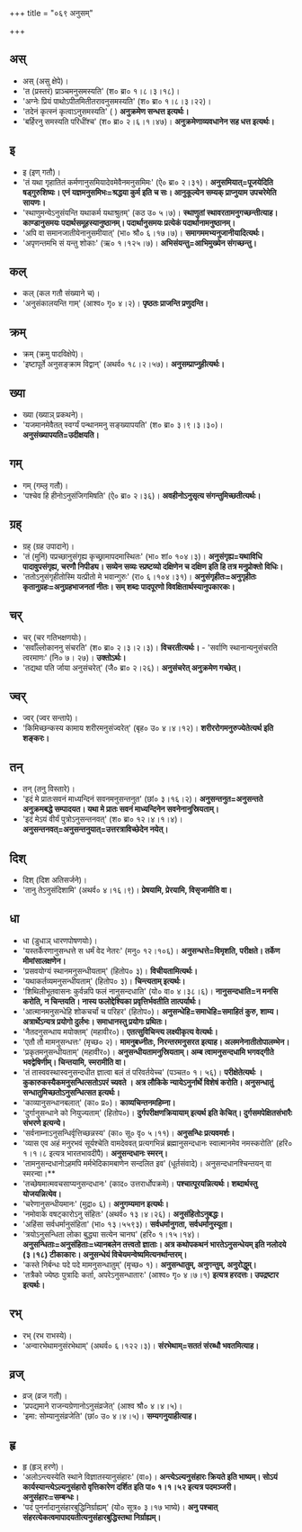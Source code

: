 +++
title = "०६९ अनुसम्"

+++

## अस्
- अस् (असु क्षेपे)।
- 'त (प्रस्तरं) प्राञ्चमनुसमस्यति' (श० ब्रा० १।८।३।१८)।
- 'अग्नेः प्रियं पाथोऽपीतमितीतरावनुसमस्यति' (श० ब्रा० १।८।३।२२)।
- 'तदेनं कृत्स्नं कृत्वाऽनुसमस्यति' ( ) **अनुक्रमेण सन्धत्त इत्यर्थः।**
- 'बर्हिरनु समस्यति परिधींश्च' (श० ब्रा० २।६।१।४७)। **अनुक्रमेणाव्यवधानेन सह धत्त इत्यर्थः।**

## इ
- इ (इण् गतौ)।
- 'तं यथा गृहातितं कर्मणानुसमियादेवमेवैनमनुसमिमः' (ऐ० ब्रा० २।३१)। **अनुसमियात्=पूजयेदिति षड्गुरुशिष्यः। एनं यज्ञमनुसमिभः=श्रद्धया कुर्म इति च सः। आनुकूल्येन सम्यक् प्राप्नुयाम उपचरेमेति सायणः।**
- 'स्थाणुमन्येऽनुसंयन्ति यथाकर्म यथाश्रुतम्' (कठ उ० ५।७)। **स्थाणुतां स्थावरतामनुगच्छन्तीत्याह। काण्डानुसमयः पदार्थसमूहस्यानुष्ठानम्। पदार्थानुसमयः प्रत्येकं पदार्थानामनुष्ठानम्।**
- 'अपि वा समानजातीयेनानुसमीयात्' (भा० श्रौ० ६।१७।७)। **समागममभ्यनुजानीयादित्यर्थः।**
- 'अपृणन्तमभि सं यन्तु शोकाः' (ऋ० १।१२५।७)। **अभिसंयन्तु=आभिमुख्येन संगच्छन्तु।**

## कल्
- कल् (कल गतौ संख्याने च)।
- 'अनुसंकालयन्ति गाम्' (आश्व० गृ० ४।२)। **पृष्ठतः प्राजन्ति प्रणुदन्ति।**

## क्रम्
- क्रम् (क्रमु पादविक्षेपे)।
- 'इष्टापूर्ते अनुसङ्क्राम विद्वान्' (अथर्व० १८।२।५७)। **अनुसम्प्राप्नुहीत्यर्थः।**

## ख्या
- ख्या (ख्याञ् प्रकथने)।
- 'यजमानमेवैतत् स्वर्ग्यं पन्थानमनु सङ्ख्यापयति' (श० ब्रा० ३।९।३।३०)। **अनुसंख्यापयति=उदीक्षयति।**

## गम्
- गम् (गम्लृ गतौ)।
- 'पश्चेव हि हीनोऽनुसंजिगमिषति' (ऐ० ब्रा० २।३६)। **अवहीनोऽनुसृत्य संगन्तुमिच्छतीत्यर्थः।**

## ग्रह्
- ग्रह् (ग्रह उपादाने)।
- 'तं (मुनिं) पप्रच्छानुसंगृह्य कृच्छ्रामापदमास्थितः' (भा० शां० १०४।३)। **अनुसंगृह्य=यथाविधि पादावुपसंगृह्य, चरणौ निपीड्य। सव्येन सव्यः स्प्रष्टव्यो दक्षिणेन च दक्षिण इति हि तत्र मनुप्रोक्तो विधिः।**
- 'ततोऽनुसंगृहीतोस्मि यत्प्रीतो मे भवान्गुरुः' (रा० ६।१०४।३१)। **अनुसंगृहीतः=अनुगृहीतः कृतानुग्रहः=अनुग्रहभाजनतां नीतः। सम् शब्दः पादपूरणो विवक्षितार्थस्यानुपकारकः।**

## चर्
- चर् (चर गतिभक्षणयोः)।
- 'सर्वाँल्लोकाननु संचरति' (श० ब्रा० २।३।२।३)। **विचरतीत्यर्थः।** - 'सर्वाणि स्थानान्यनुसंचरति त्वरमाणः' (नि० ७। २७)। **उक्तोऽर्थः।**
- 'तद्यथा पति र्जाया अनुसंचरेत्' (जै० ब्रा० २।२६)। **अनुसंचरेत् अनुक्रमेण गच्छेत्।**

## ज्वर्
- ज्वर् (ज्वर सन्तापे)।
- 'किमिच्छन्कस्य कामाय शरीरमनुसंज्वरेत्' (बृह० उ० ४।४।१२)। **शरीररोगमनुरुज्येतेत्यर्थ इति शङ्करः।**

## तन्
- तन् (तनु विस्तारे)।
- 'इदं मे प्रातःसवनं माध्यन्दिनं सवनमनुसन्तनुत' (छां० ३।१६।२)। **अनुसन्तनुत=अनुसन्तते अनुक्रमबद्धे सम्पादयत। यथा मे प्रातः सवनं माध्यन्दिनेन सवनेनानुस्रियताम्।**
- 'इदं मेऽयं वीर्यं पुत्रोऽनुसन्तनवत्' (श० ब्रा० १२।४।१।४)। **अनुसन्तनवत्=अनुसन्तनुयात्=उत्तरत्राविच्छेदेन नयेत्।**

## दिश्
- दिश् (दिश अतिसर्जने)।
- 'तानु तेऽनुसंदिशामि' (अथर्व० ४।१६।९)। **प्रेषयामि, प्रेरयामि, विसृजामीति वा।**

## धा
- धा (डुधाञ् धारणपोषणयोः)।
- 'यस्तर्केरणानुसन्धत्ते स धर्मं वेद नेतरः' (मनु० १२।१०६)। **अनुसन्धत्ते=विमृशति, परीक्षते। तर्केण मीमांसालक्षणेन।**
- 'प्रसवयोग्यं स्थानमनुसन्धीयताम्' (हितोप० ३)। **विचीयतामित्यर्थः।**
- 'यथाकर्तव्यमनुसन्धीयताम्' (हितोप० ३)। **चिन्त्यताम् इत्यर्थः।**
- 'शिथिलीभूतवासनः कुर्वन्नपि फलं नानुसन्दधाति' (यो० वा० ४।३८।६)। **नानुसन्दधाति=न मनसि करोति, न चिन्तयति। नास्य फलोद्देश्यिका प्रवृत्तिर्भवतीति तात्पर्यार्थः।**
- 'आत्मानमनुसन्धेहि शोकचर्चां च परिहर' (हितोप०)। **अनुसन्धेहि=समाधेहि=समाहितं कुरु, शाम्य। अत्रार्थेऽन्यत्र प्रयोगो दुर्लभः। समाधानस्तु प्रयोगः प्रथितः।**
- 'नैतदनुसन्धाय मयोक्तम्' (महावीर०)। **एतत्सुविचिन्त्य लक्ष्यीकृत्य वेत्यर्थः।**
- 'एतौ तौ मामनुसन्धत्तः' (मृच्छ० २)। **मामनुबध्नीतः, निरन्तरमनुसरत इत्याह। अलमनेनातीतोपालम्भेन।**
- 'प्रकृतमनुसन्धीयताम्' (महावीर०)। **अनुसन्धीयतामनुस्रियताम्। अम्ब त्वामनुसन्दधामि भगवद्गीते भवद्वेषिणीम्। चिन्तयामि, स्मरामीति वा।**
- 'तं तास्ववस्थास्वनुसन्दधीत ज्ञात्वा बलं तं परिवर्तयेच्च' (पञ्चत० १। ५६)। **परीक्षेतेत्यर्थः । कुकारुकस्यैकमनुसन्धित्सतोऽपरं च्यवते । अत्र लौकिके न्यायेऽनुर्नार्थे विशेषं करोति। अनुसन्धातुं सन्धातुमिच्छतोऽनुसन्धित्सत इत्यर्थः।**
- 'काव्यानुसन्धानबलात्' (का० प्र०)। **काव्यचिन्तनमहिम्ना।**
- 'दुर्गानुसन्धाने को नियुज्यताम्' (हितोप०)। **दुर्गपरीक्षणक्रियायाम् इत्यर्थ इति केचित्। दुर्गसमपेक्षितसंभारैः संभरणे इत्यन्ये।**
- 'सर्वनाम्नाऽनुसन्धिर्वृत्तिच्छन्नस्य' (का० सू० वृ० ५।११)। **अनुसन्धिः प्रत्यवमर्शः।**
- 'व्यास एव अहं मनुरभवं सूर्यश्चेति वामदेववत् प्रत्यगभिन्नं ब्रह्मानुसन्दधानः स्वात्मानमेव नमस्करोति' (हरि० १।१।८ इत्यत्र भारतभावदीपै)। **अनुसन्दधानः स्मरन्।**
- 'तामनुसन्दधानोऽहमपि मर्मभेदिकामबाणेन सन्दलित इव' (धूर्तसंवादे)। अनुसन्दधानश्चिन्तयन् वा स्मरन्वा।**
- 'तच्छेषमात्मवचसाप्यनुसन्दधानः' (काद० उत्तरार्धोपक्रमे)। **पश्चात्पूरयन्नित्यर्थः। शब्दार्थस्तु योजयन्नित्येव।**
- 'चरेणानुसन्धीयमानः' (मुद्रा० ६)। **अनुगम्यमान इत्यर्थः।**
- 'नमोवाके वषट्कारोऽनु संहितः' (अथर्व० १३।४।२६)। **अनुसंहितोऽनुबद्धः।**
- 'अहिंसा सर्वधर्मानुसंहिता' (भा० १३।५५९३)। **सर्वधर्मानुगता, सर्वधर्मानुस्यूता।**
- 'त्रयोऽनुसन्धिता लोका बुद्ध्या सत्येन चानघ' (हरि० १।१५।१४)। **अनुसन्धिताः=अनुसंहिताः=ध्यानबलेन तत्त्वतो ज्ञाताः। अत्र कथोपकथनं भारतेऽनुसन्धेयम् इति नलोदये (३।१८) टीकाकारः। अनुसन्धेयं विचेयमन्वेष्यमित्यनर्थान्तरम्।**
- 'कस्ते निर्बन्धः पदे पदे मामनुसन्धातुम्' (मृच्छ० १)। **अनुसन्धातुम्, अनुगन्तुम्, अनुरोद्धुम्।**
- 'तत्रैको ज्येष्ठः पुत्रादिः कर्ता, अपरेऽनुसन्धातारः' (आश्व० गृ० ४।७।१) **इत्यत्र हरदत्तः। उपद्रष्टार इत्यर्थः।**

## रभ्
- रभ् (रभ राभस्ये)।
- 'अन्वारभेथामनुसंरभेथाम्' (अथर्व० ६।१२२।३)। **संरभेथाम्=सततं संरब्धौ भवतमित्याह।**

## व्रज्
- व्रज् (व्रज गतौ)।
- 'प्रपद्यमाने राजन्यग्रेणानोऽनुसंव्रजेत्' (आश्व श्रौ० ४।४।५)।
- 'इमा: सोम्यानुसंव्रजेति' (छां० उ० ४।४।५)। **सम्यगनुयाहीत्याह।**

## हृ
- हृ (हृञ् हरणे)।
- 'अलोऽन्त्यस्येति स्थाने विज्ञातस्यानुसंहारः' (वा०)। **अन्त्येऽल्यनुसंहारः क्रियते इति भाष्यम्। सोऽयं कार्यस्यान्त्येऽल्यनुसंहारो वृत्तिकारेण दर्शित इति पा० १।१।५२ इत्यत्र पदमञ्जरी। अनुसंहारः=सम्बन्धः।**
- 'पदं पुनर्नादानुसंहारबुद्धिनिर्ग्राह्यम्' (यो० सूत्र० ३।१७ भाष्ये)। **अनु पश्चात् संहरत्येकत्वमापादयतीत्यनुसंहारबुद्धिस्तथा निर्ग्राह्यम्।**

